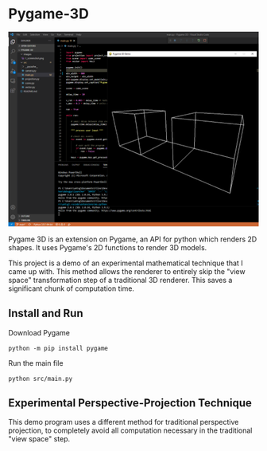 # Pygame-3D

![image](https://github.com/Anthony-Gambale/Pygame-3D/blob/main/images/1_screenshot.png)

Pygame 3D is an extension on Pygame, an API for python which renders 2D shapes. It uses Pygame's 2D functions to render 3D models.

This project is a demo of an experimental mathematical technique that I came up with. This method allows the renderer to entirely skip the "view space" transformation step of a traditional 3D renderer. This saves a significant chunk of computation time.

## Install and Run

Download Pygame
```
python -m pip install pygame
```

Run the main file
```
python src/main.py
```

## Experimental Perspective-Projection Technique

This demo program uses a different method for traditional perspective projection, to completely avoid all computation necessary in the traditional "view space" step.
